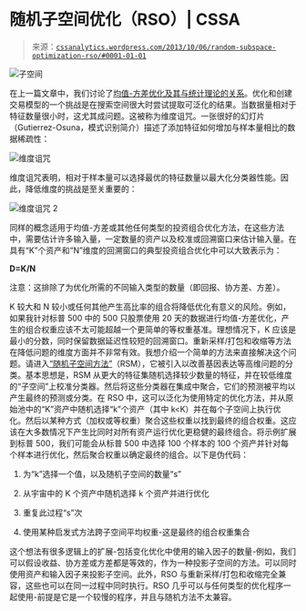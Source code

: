 <!--yml

类别：未分类

日期：2024-05-12 17:57:52

-->

# 随机子空间优化（RSO）| CSSA

> 来源：[`cssanalytics.wordpress.com/2013/10/06/random-subspace-optimization-rso/#0001-01-01`](https://cssanalytics.wordpress.com/2013/10/06/random-subspace-optimization-rso/#0001-01-01)

![子空间](https://cssanalytics.files.wordpress.com/2013/10/subspace.png)

在上一篇文章中，我们讨论了[均值-方差优化及其与统计理论的关系](https://cssanalytics.wordpress.com/2013/10/03/mean-variance-optimization-and-statistical-theory/ "均值-方差优化和统计理论")。优化和创建交易模型的一个挑战是在搜索空间很大时尝试提取可泛化的结果。当数据量相对于特征数量很小时，这尤其成问题。这被称为维度诅咒。一张很好的幻灯片（Gutierrez-Osuna，模式识别简介）描述了添加特征如何增加与样本量相比的数据稀疏性：

![维度诅咒](https://cssanalytics.files.wordpress.com/2013/10/curse-of-dimensionality.png)

维度诅咒表明，相对于样本量可以选择最优的特征数量以最大化分类器性能。因此，降低维度的挑战是至关重要的：

![维度诅咒 2](https://cssanalytics.files.wordpress.com/2013/10/curse-of-dimensionality-2.png)

同样的概念适用于均值-方差或其他任何类型的投资组合优化方法，在这些方法中，需要估计许多输入量，一定数量的资产以及校准或回溯窗口来估计输入量。在具有“K”个资产和“N”维度的回溯窗口的典型投资组合优化中可以大致表示为：

**D=K/N**

注意：这排除了为优化所需的不同输入类型的数量（即回报、协方差、方差）。

K 较大和 N 较小或任何其他产生高比率的组合将降低优化有意义的风险。例如，如果我针对标普 500 中的 500 只股票使用 20 天的数据进行均值-方差优化，产生的组合权重应该不太可能超越一个更简单的等权重基准。理想情况下，K 应该是最小的分数，同时保留数据延迟性较短的回溯窗口。重新采样/打包和收缩等方法在降低问题的维度方面并不非常有效。我想介绍一个简单的方法来直接解决这个问题。请进入[“随机子空间方法”](http://en.wikipedia.org/wiki/Random_subspace_method)（RSM），它被引入以改善基因表达等高维问题的分类。基本思想是，RSM 从更大的特征集随机选择较少数量的特征，并在较低维度的“子空间”上校准分类器。然后将这些分类器在集成中聚合，它们的预测被平均以产生最终的预测或分类。在 RSO 中，这可以泛化为使用特定的优化方法，并从原始池中的“K”资产中随机选择“k”个资产（其中 k<K）并在每个子空间上执行优化。然后以某种方式（加权或等权重）聚合这些权重以找到最终的组合权重。这应该在大多数情况下产生比同时对所有资产运行优化更稳健的最终组合。将示例扩展到标普 500，我们可能会从标普 500 中选择 100 个样本的 100 个资产并针对每个样本进行优化，然后聚合权重以确定最终的组合。以下是伪代码：

1) 为“k”选择一个值，以及随机子空间的数量“s”

2) 从宇宙中的 K 个资产中随机选择 k 个资产并进行优化

3) 重复此过程“s”次

4) 使用某种启发式方法跨子空间平均权重-这是最终的组合权重集合

这个想法有很多逻辑上的扩展-包括变化优化中使用的输入因子的数量-例如，我们可以假设收益、协方差或方差都是等效的，作为一种投影子空间的方法。可以同时使用资产和输入因子来投影子空间。此外，RSO 与重新采样/打包和收缩完全兼容，这些也可以在同一过程中同时执行。RSO 几乎可以与任何类型的优化程序一起使用-前提是它是一个较慢的程序，并且与随机方法不太兼容。
